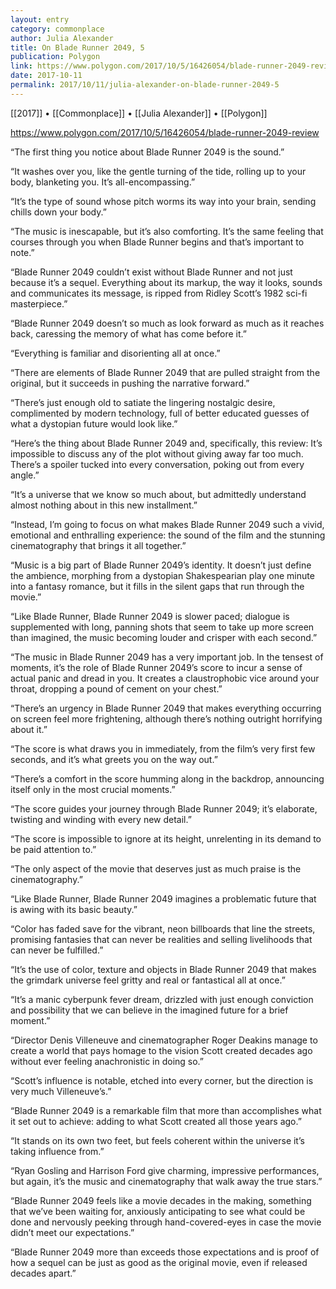 ```yaml
---
layout: entry
category: commonplace
author: Julia Alexander
title: On Blade Runner 2049, 5
publication: Polygon
link: https://www.polygon.com/2017/10/5/16426054/blade-runner-2049-review
date: 2017-10-11
permalink: 2017/10/11/julia-alexander-on-blade-runner-2049-5
---
```


[[2017]] • [[Commonplace]] • [[Julia Alexander]] • [[Polygon]] 

https://www.polygon.com/2017/10/5/16426054/blade-runner-2049-review

“The first thing you notice about Blade Runner 2049 is the sound.”

“It washes over you, like the gentle turning of the tide, rolling up to your body, blanketing you. It’s all-encompassing.”

“It’s the type of sound whose pitch worms its way into your brain, sending chills down your body.”

“The music is inescapable, but it’s also comforting. It’s the same feeling that courses through you when Blade Runner begins and that’s important to note.”

“Blade Runner 2049 couldn’t exist without Blade Runner and not just because it’s a sequel. Everything about its markup, the way it looks, sounds and communicates its message, is ripped from Ridley Scott’s 1982 sci-fi masterpiece.”

“Blade Runner 2049 doesn’t so much as look forward as much as it reaches back, caressing the memory of what has come before it.”

“Everything is familiar and disorienting all at once.”

“There are elements of Blade Runner 2049 that are pulled straight from the original, but it succeeds in pushing the narrative forward.”

“There’s just enough old to satiate the lingering nostalgic desire, complimented by modern technology, full of better educated guesses of what a dystopian future would look like.”

“Here’s the thing about Blade Runner 2049 and, specifically, this review: It’s impossible to discuss any of the plot without giving away far too much. There’s a spoiler tucked into every conversation, poking out from every angle.”

“It’s a universe that we know so much about, but admittedly understand almost nothing about in this new installment.”

“Instead, I’m going to focus on what makes Blade Runner 2049 such a vivid, emotional and enthralling experience: the sound of the film and the stunning cinematography that brings it all together.”

“Music is a big part of Blade Runner 2049’s identity. It doesn’t just define the ambience, morphing from a dystopian Shakespearian play one minute into a fantasy romance, but it fills in the silent gaps that run through the movie.”

“Like Blade Runner, Blade Runner 2049 is slower paced; dialogue is supplemented with long, panning shots that seem to take up more screen than imagined, the music becoming louder and crisper with each second.”

“The music in Blade Runner 2049 has a very important job. In the tensest of moments, it’s the role of Blade Runner 2049’s score to incur a sense of actual panic and dread in you. It creates a claustrophobic vice around your throat, dropping a pound of cement on your chest.”

“There’s an urgency in Blade Runner 2049 that makes everything occurring on screen feel more frightening, although there’s nothing outright horrifying about it.”

“The score is what draws you in immediately, from the film’s very first few seconds, and it’s what greets you on the way out.”

“There’s a comfort in the score humming along in the backdrop, announcing itself only in the most crucial moments.”

“The score guides your journey through Blade Runner 2049; it’s elaborate, twisting and winding with every new detail.”

“The score is impossible to ignore at its height, unrelenting in its demand to be paid attention to.”

“The only aspect of the movie that deserves just as much praise is the cinematography.”

“Like Blade Runner, Blade Runner 2049 imagines a problematic future that is awing with its basic beauty.”

“Color has faded save for the vibrant, neon billboards that line the streets, promising fantasies that can never be realities and selling livelihoods that can never be fulfilled.”

“It’s the use of color, texture and objects in Blade Runner 2049 that makes the grimdark universe feel gritty and real or fantastical all at once.”

“It’s a manic cyberpunk fever dream, drizzled with just enough conviction and possibility that we can believe in the imagined future for a brief moment.”

“Director Denis Villeneuve and cinematographer Roger Deakins manage to create a world that pays homage to the vision Scott created decades ago without ever feeling anachronistic in doing so.”

“Scott’s influence is notable, etched into every corner, but the direction is very much Villeneuve’s.”

“Blade Runner 2049 is a remarkable film that more than accomplishes what it set out to achieve: adding to what Scott created all those years ago.”

“It stands on its own two feet, but feels coherent within the universe it’s taking influence from.”

“Ryan Gosling and Harrison Ford give charming, impressive performances, but again, it’s the music and cinematography that walk away the true stars.”

“Blade Runner 2049 feels like a movie decades in the making, something that we’ve been waiting for, anxiously anticipating to see what could be done and nervously peeking through hand-covered-eyes in case the movie didn’t meet our expectations.”

“Blade Runner 2049 more than exceeds those expectations and is proof of how a sequel can be just as good as the original movie, even if released decades apart.”

